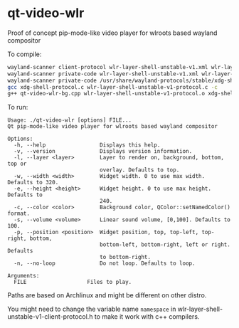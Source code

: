 # qt-video-wlr

Proof of concept pip-mode-like video player for wlroots based wayland compositor

To compile:

```sh
wayland-scanner client-protocol wlr-layer-shell-unstable-v1.xml wlr-layer-shell-unstable-v1-client-protocol.h
wayland-scanner private-code wlr-layer-shell-unstable-v1.xml wlr-layer-shell-unstable-v1-protocol.c
wayland-scanner private-code /usr/share/wayland-protocols/stable/xdg-shell/xdg-shell.xml xdg-shell-protocol.c
gcc xdg-shell-protocol.c wlr-layer-shell-unstable-v1-protocol.c -c
g++ qt-video-wlr-bg.cpp wlr-layer-shell-unstable-v1-protocol.o xdg-shell-protocol.o -I /usr/include/qt/ -fpic -lQt5Widgets -lQt5Core -lQt5Multimedia -lQt5MultimediaWidgets -lQt5Gui -lwayland-client -o qt-video-wlr
```

To run:

```
Usage: ./qt-video-wlr [options] FILE...
Qt pip-mode-like video player for wlroots based wayland compositor

Options:
  -h, --help                 Displays this help.
  -v, --version              Displays version information.
  -l, --layer <layer>        Layer to render on, background, bottom, top or
                             overlay. Defaults to top.
  -w, --width <width>        Widget width. 0 to use max width. Defaults to 320.
  -e, --height <height>      Widget height. 0 to use max height. Defaults to
                             240.
  -c, --color <color>        Background color, QColor::setNamedColor() format.
  -s, --volume <volume>      Linear sound volume, [0,100]. Defaults to 100.
  -p, --position <position>  Widget position, top, top-left, top-right, bottom,
                             bottom-left, bottom-right, left or right. Defaults
                             to bottom-right.
  -n, --no-loop              Do not loop. Defaults to loop.

Arguments:
  FILE                   Files to play.
```

Paths are based on Archlinux and might be different on other distro.

You might need to change the variable name `namespace` in wlr-layer-shell-unstable-v1-client-protocol.h to make it work with c++ compilers.
